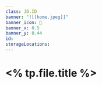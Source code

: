 ```yaml
---
class: JD.ID
banner: "![[home.jpeg]]"
banner_icon: 📇
banner_x: 0.5
banner_y: 0.44
id: 
storageLocations:
---
```


# <% tp.file.title %>
